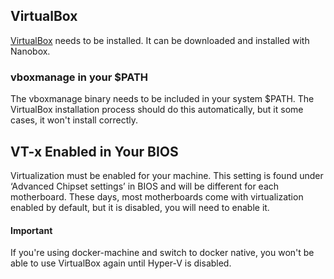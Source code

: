 ## VirtualBox
[VirtualBox](https://www.virtualbox.org/) needs to be installed. It can be downloaded and installed with Nanobox.

### vboxmanage in your $PATH
The vboxmanage binary needs to be included in your system $PATH. The VirtualBox installation process should do this automatically, but it some cases, it won't install correctly.

## VT-x Enabled in Your BIOS
Virtualization must be enabled for your machine. This setting is found under ‘Advanced Chipset settings’ in BIOS and will be different for each motherboard. These days, most motherboards come with virtualization enabled by default, but it is disabled, you will need to enable it.

#### Important
If you're using docker-machine and switch to docker native, you won't be able to use VirtualBox again until Hyper-V is disabled.
